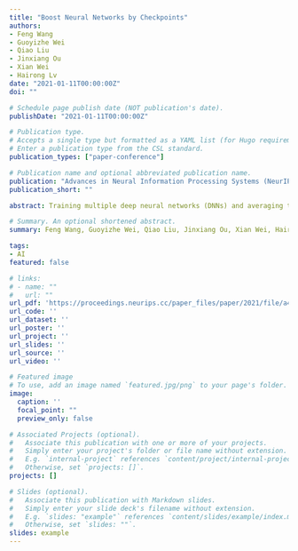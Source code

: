 ```yaml
---
title: "Boost Neural Networks by Checkpoints"
authors:
- Feng Wang
- Guoyizhe Wei
- Qiao Liu
- Jinxiang Ou
- Xian Wei
- Hairong Lv
date: "2021-01-11T00:00:00Z"
doi: ""

# Schedule page publish date (NOT publication's date).
publishDate: "2021-01-11T00:00:00Z"

# Publication type.
# Accepts a single type but formatted as a YAML list (for Hugo requirements).
# Enter a publication type from the CSL standard.
publication_types: ["paper-conference"]

# Publication name and optional abbreviated publication name.
publication: "Advances in Neural Information Processing Systems (NeurIPS), 34, 19719-19729, 2021"
publication_short: ""

abstract: Training multiple deep neural networks (DNNs) and averaging their outputs is a simple way to improve the predictive performance. Nevertheless, the multiplied training cost prevents this ensemble method to be practical and efficient. Several recent works attempt to save and ensemble the checkpoints of DNNs, which only requires the same computational cost as training a single network. However, these methods suffer from either marginal accuracy improvements due to the low diversity of checkpoints or high risk of divergence due to the cyclical learning rates they adopted. In this paper, we propose a novel method to ensemble the checkpoints, where a boosting scheme is utilized to accelerate model convergence and maximize the checkpoint diversity. We theoretically prove that it converges by reducing exponential loss. The empirical evaluation also indicates our proposed ensemble outperforms single model and existing ensembles in terms of accuracy and efficiency. With the same training budget, our method achieves 4.16% lower error on Cifar-100 and 6.96% on Tiny-ImageNet with ResNet-110 architecture. Moreover, the adaptive sample weights in our method make it an effective solution to address the imbalanced class distribution. In the experiments, it yields up to 5.02% higher accuracy over single EfficientNet-B0 on the imbalanced datasets.

# Summary. An optional shortened abstract.
summary: Feng Wang, Guoyizhe Wei, Qiao Liu, Jinxiang Ou, Xian Wei, Hairong Lv. NeurIPS, 2021.

tags:
- AI
featured: false

# links:
# - name: ""
#   url: ""
url_pdf: 'https://proceedings.neurips.cc/paper_files/paper/2021/file/a40511cad8383e5ae8ddd8b855d135da-Paper.pdf'
url_code: ''
url_dataset: ''
url_poster: ''
url_project: ''
url_slides: ''
url_source: ''
url_video: ''

# Featured image
# To use, add an image named `featured.jpg/png` to your page's folder. 
image:
  caption: ''
  focal_point: ""
  preview_only: false

# Associated Projects (optional).
#   Associate this publication with one or more of your projects.
#   Simply enter your project's folder or file name without extension.
#   E.g. `internal-project` references `content/project/internal-project/index.md`.
#   Otherwise, set `projects: []`.
projects: []

# Slides (optional).
#   Associate this publication with Markdown slides.
#   Simply enter your slide deck's filename without extension.
#   E.g. `slides: "example"` references `content/slides/example/index.md`.
#   Otherwise, set `slides: ""`.
slides: example
---
```


<!-- {{% callout note %}}
Click the *Cite* button above to demo the feature to enable visitors to import publication metadata into their reference management software.
{{% /callout %}} -->

<!-- {{% callout note %}}
Create your slides in Markdown - click the *Slides* button to check out the example.
{{% /callout %}} -->

<!-- Add the publication's **full text** or **supplementary notes** here. You can use rich formatting such as including [code, math, and images](https://docs.hugoblox.com/content/writing-markdown-latex/). -->
